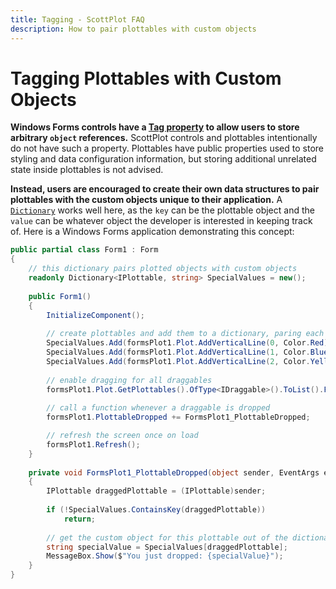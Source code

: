 ```yaml
---
title: Tagging - ScottPlot FAQ
description: How to pair plottables with custom objects
---
```


# Tagging Plottables with Custom Objects

**Windows Forms controls have a [Tag property](https://learn.microsoft.com/en-us/dotnet/api/system.windows.forms.control.tag) to allow users to store arbitrary `object` references.** ScottPlot controls and plottables intentionally do not have such a property. Plottables have public properties used to store styling and data configuration information, but storing additional unrelated state inside plottables is not advised.

**Instead, users are encouraged to create their own data structures to pair plottables with the custom objects unique to their application.** A [`Dictionary`](https://www.tutorialsteacher.com/csharp/csharp-dictionary) works well here, as the `key` can be the plottable object and the `value` can be whatever object the developer is interested in keeping track of. Here is a Windows Forms application demonstrating this concept:

```cs
public partial class Form1 : Form
{
    // this dictionary pairs plotted objects with custom objects
    readonly Dictionary<IPlottable, string> SpecialValues = new();
    
    public Form1()
    {
        InitializeComponent();
    
        // create plottables and add them to a dictionary, paring each with a special value
        SpecialValues.Add(formsPlot1.Plot.AddVerticalLine(0, Color.Red), "apple");
        SpecialValues.Add(formsPlot1.Plot.AddVerticalLine(1, Color.Blue), "grape");
        SpecialValues.Add(formsPlot1.Plot.AddVerticalLine(2, Color.Yellow), "banana");
    
        // enable dragging for all draggables
        formsPlot1.Plot.GetPlottables().OfType<IDraggable>().ToList().ForEach(x => x.DragEnabled = true);
    
        // call a function whenever a draggable is dropped
        formsPlot1.PlottableDropped += FormsPlot1_PlottableDropped;

        // refresh the screen once on load
        formsPlot1.Refresh();
    }
    
    private void FormsPlot1_PlottableDropped(object sender, EventArgs e)
    {
        IPlottable draggedPlottable = (IPlottable)sender;
    
        if (!SpecialValues.ContainsKey(draggedPlottable))
            return;
    
        // get the custom object for this plottable out of the dictionary
        string specialValue = SpecialValues[draggedPlottable];
        MessageBox.Show($"You just dropped: {specialValue}");
    }
}
```
